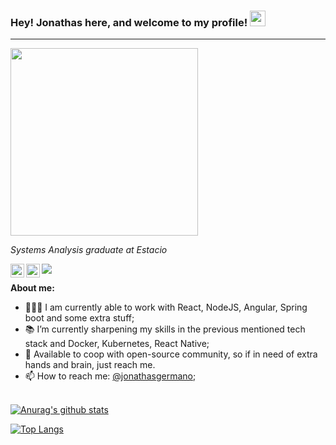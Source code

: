 ### Hey! Jonathas here, and welcome to my profile! <img src="https://media.giphy.com/media/hvRJCLFzcasrR4ia7z/giphy.gif" width="25px">
<hr>

<img src="https://media.giphy.com/media/MeJgB3yMMwIaHmKD4z/giphy.gif" width="300px">

<p><em>Systems Analysis graduate at Estacio</em></p>

<a href="https://www.linkedin.com/in/jonathas-germano-65bb08a9/">
  <img align="left" alt="Jonathas' LinkedIN" width="22px" src="https://cdn.jsdelivr.net/npm/simple-icons@v3/icons/linkedin.svg" />
</a>

<a href="https://www.instagram.com/jonathasgermano/">
  <img align="left" alt="Jonathas' Instagram" width="22px" src="https://cdn.jsdelivr.net/npm/simple-icons@v3/icons/instagram.svg" />
</a>

![](https://visitor-badge.glitch.me/badge?page_id=jonathas3c.jonathas3c)

**About me:**

- 👨🏽‍💻 I am currently able to work with React, NodeJS, Angular, Spring boot and some extra stuff;
- 📚 I’m currently sharpening my skills in  the previous mentioned tech stack and Docker, Kubernetes, React Native; 
- 💬 Available to coop with open-source community, so if in need of extra hands and brain, just reach me.  
- 📫 How to reach me: [@jonathasgermano](https://www.linkedin.com/in/jonathas-germano-65bb08a9/);

<br/>[![Anurag's github stats](https://github-readme-stats.vercel.app/api?username=jonathas3c&count_private=true&count_private=true&theme=graywhite)](https://github.com/anuraghazra/github-readme-stats)

[![Top Langs](https://github-readme-stats.vercel.app/api/top-langs/?username=jonathas3c&layout=compact&theme=graywhite)](https://github.com/anuraghazra/github-readme-stats)
